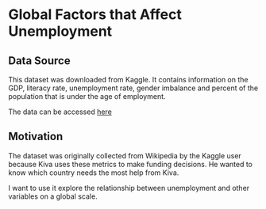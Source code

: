 Global Factors that Affect Unemployment
=======================================

Data Source
-----------
This dataset was downloaded from Kaggle. It contains information on the GDP,
literacy rate, unemployment rate, gender imbalance and percent of the population that is 
under the age of employment.

The data can be accessed [here](https://www.kaggle.com/niyamatalmass/youth-unemployment-gdp-and-literacy-percentage)


Motivation
----------
The dataset was originally collected from Wikipedia by the Kaggle user because Kiva uses 
these metrics to make funding decisions. He wanted to know which country needs the most
help from Kiva.

I want to use it explore the relationship between unemployment and other
variables on a global scale. 




